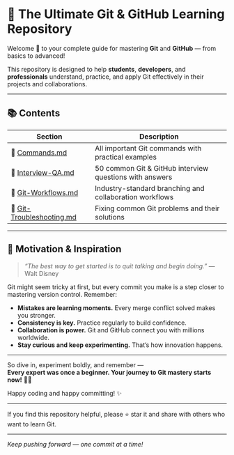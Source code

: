 # 🧠 The Ultimate Git & GitHub Learning Repository

Welcome 🙌 to your complete guide for mastering **Git** and **GitHub** — from basics to advanced!

This repository is designed to help **students**, **developers**, and **professionals** understand, practice, and apply Git effectively in their projects and collaborations.

---

## 📚 Contents

| Section                  | Description                                           |
|--------------------------|-----------------------------------------------------|
| 📄 [Commands.md](./Commands.md)             | All important Git commands with practical examples      |
| 🧪 [Interview-QA.md](./Interview-QA.md)      | 50 common Git & GitHub interview questions with answers  |
| 🔀 [Git-Workflows.md](./Git-Workflows.md)    | Industry-standard branching and collaboration workflows  |
| 🧯 [Git-Troubleshooting.md](./Git-Troubleshooting.md) | Fixing common Git problems and their solutions            |

---

## 🚀 Motivation & Inspiration

> *“The best way to get started is to quit talking and begin doing.”* — Walt Disney

Git might seem tricky at first, but every commit you make is a step closer to mastering version control. Remember:

- **Mistakes are learning moments.** Every merge conflict solved makes you stronger.
- **Consistency is key.** Practice regularly to build confidence.
- **Collaboration is power.** Git and GitHub connect you with millions worldwide.
- **Stay curious and keep experimenting.** That’s how innovation happens.

---

So dive in, experiment boldly, and remember —  
**Every expert was once a beginner. Your journey to Git mastery starts now!** 💪🐙

Happy coding and happy committing! ✨

---

If you find this repository helpful, please ⭐ star it and share with others who want to learn Git.

---

*Keep pushing forward — one commit at a time!*
